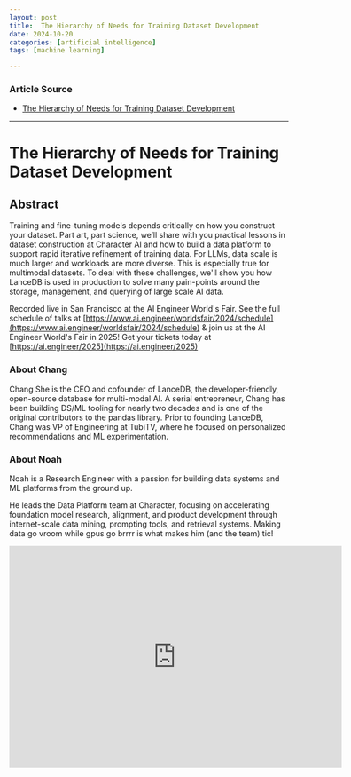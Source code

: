 ```yaml
---
layout: post
title:  The Hierarchy of Needs for Training Dataset Development
date: 2024-10-20
categories: [artificial intelligence]
tags: [machine learning]

---
```


### Article Source


* [The Hierarchy of Needs for Training Dataset Development](https://www.youtube.com/watch?v=i2vBaFzCEJw)

---


# The Hierarchy of Needs for Training Dataset Development


## Abstract

Training and fine-tuning models depends critically on how you construct your dataset. Part art, part science, we’ll share with you practical lessons in dataset construction at Character AI and how to build a data platform to support rapid iterative refinement of training data. For LLMs, data scale is much larger and workloads are more diverse. This is especially true for multimodal datasets. To deal with these challenges, we'll show you how LanceDB is used in production to solve many pain-points around the storage, management, and querying of large scale AI data.

Recorded live in San Francisco at the AI Engineer World's Fair. See the full schedule of talks at [https://www.ai.engineer/worldsfair/2024/schedule](https://www.ai.engineer/worldsfair/2024/schedule) & join us at the AI Engineer World's Fair in 2025! Get your tickets today at [https://ai.engineer/2025](https://ai.engineer/2025)

### About Chang
Chang She is the CEO and cofounder of LanceDB, the developer-friendly, open-source database for multi-modal AI. A serial entrepreneur, Chang has been building DS/ML tooling for nearly two decades and is one of the original contributors to the pandas library. Prior to founding LanceDB, Chang was VP of Engineering at TubiTV, where he focused on personalized recommendations and ML experimentation.

### About Noah
Noah is a Research Engineer with a passion for building data systems and ML platforms from the ground up.

He leads the Data Platform team at Character, focusing on accelerating foundation model research, alignment, and product development through internet-scale data mining, prompting tools, and retrieval systems. Making data go vroom while gpus go brrrr is what makes him (and the team) tic!


<iframe width="600" height="400" src="https://www.youtube.com/embed/i2vBaFzCEJw?si=Ht_aLIh4phppB1Pt" title="YouTube video player" frameborder="0" allow="accelerometer; autoplay; clipboard-write; encrypted-media; gyroscope; picture-in-picture; web-share" referrerpolicy="strict-origin-when-cross-origin" allowfullscreen></iframe>



